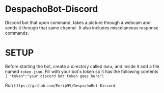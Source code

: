 # DespachoBot-Discord

Discord bot that upon command, takes a picture through a webcam and sends it through that same channel. It also includes miscelaneous response commands.

# SETUP
Before starting the bot, create a directory called `data`, and inside it add a file named `token.json`.
Fill with your bot's token so it has the following contents `{ "token":"your discord bot token goes here"}`

Run `https://github.com/Enrip99/DespachoBot-Discord`
